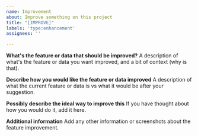```yaml
---
name: Improvement
about: Improve something on this project
title: "[IMPROVE]"
labels: 'type:enhancement'
assignees: ''

---
```


**What's the feature or data that should be improved?**
A description of what's the feature or data you want improved, and a bit of context (why is that).

**Describe how you would like the feature or data improved**
A description of what the current feature or data is vs what it would be after your suggestion.

**Possibly describe the ideal way to improve this**
If you have thought about how you would do it, add it here.

**Additional information**
Add any other information or screenshots about the feature improvement.

